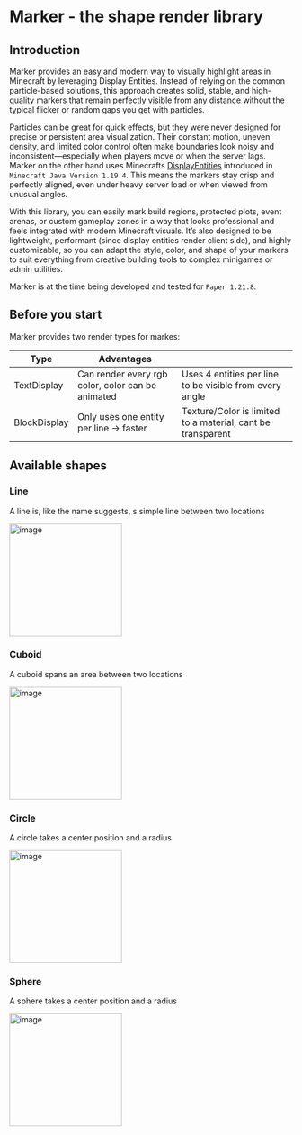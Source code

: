 # Marker - the shape render library

## Introduction

Marker provides an easy and modern way to visually highlight areas in Minecraft by leveraging Display Entities.
Instead of relying on the common particle-based solutions, this approach creates solid, stable, and high-quality markers that remain perfectly visible from any distance without the typical flicker or random gaps you get with particles.

Particles can be great for quick effects, but they were never designed for precise or persistent area visualization. Their constant motion, uneven density, and limited color control often make boundaries look noisy and inconsistent—especially when players move or when the server lags.
Marker on the other hand uses Minecrafts [DisplayEntities](https://minecraft.wiki/w/Display) introduced in `Minecraft Java Version 1.19.4`. This means the markers stay crisp and perfectly aligned, even under heavy server load or when viewed from unusual angles.

With this library, you can easily mark build regions, protected plots, event arenas, or custom gameplay zones in a way that looks professional and feels integrated with modern Minecraft visuals.
It’s also designed to be lightweight, performant (since display entities render client side), and highly customizable, so you can adapt the style, color, and shape of your markers to suit everything from creative building tools to complex minigames or admin utilities.

Marker is at the time being developed and tested for `Paper 1.21.8`.

## Before you start
Marker provides two render types for markes:

| Type         | Advantages                                        |                                                             |
|--------------|---------------------------------------------------|-------------------------------------------------------------|
| TextDisplay  | Can render every rgb color, color can be animated | Uses 4 entities per line to be visible from every angle     |
| BlockDisplay | Only uses one entity per line -> faster           | Texture/Color is limited to a material, cant be transparent |

## Available shapes

### Line
A line is, like the name suggests, s simple line between two locations

<img width="auto" height="200" alt="image" src="https://github.com/user-attachments/assets/1657b8f6-c3ac-430c-96c0-5909017fd2aa" />

### Cuboid
A cuboid spans an area between two locations

<img width="auto" height="200" alt="image" src="https://github.com/user-attachments/assets/8b3bec07-0d58-4c69-ba20-4a137597d9f0" />

### Circle
A circle takes a center position and a radius

<img width="auto" height="200" alt="image" src="https://github.com/user-attachments/assets/70707525-402e-4528-966c-b848686100e4" />

### Sphere
A sphere takes a center position and a radius

<img width="auto" height="200" alt="image" src="https://github.com/user-attachments/assets/6645d49e-6442-48bf-99b7-9ca412807d0c" />
